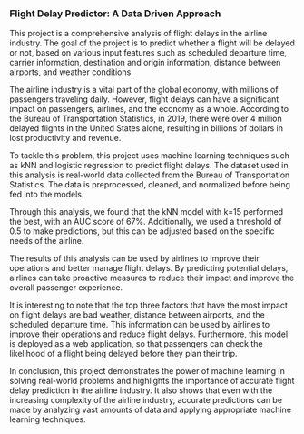 ### Flight Delay Predictor: A Data Driven Approach

This project is a comprehensive analysis of flight delays in the airline industry. The goal of the project is to predict whether a flight will be delayed or not, based on various input features such as scheduled departure time, carrier information, destination and origin information, distance between airports, and weather conditions.

The airline industry is a vital part of the global economy, with millions of passengers traveling daily. However, flight delays can have a significant impact on passengers, airlines, and the economy as a whole. According to the Bureau of Transportation Statistics, in 2019, there were over 4 million delayed flights in the United States alone, resulting in billions of dollars in lost productivity and revenue.

To tackle this problem, this project uses machine learning techniques such as kNN and logistic regression to predict flight delays. The dataset used in this analysis is real-world data collected from the Bureau of Transportation Statistics. The data is preprocessed, cleaned, and normalized before being fed into the models.

Through this analysis, we found that the kNN model with k=15 performed the best, with an AUC score of 67%. Additionally, we used a threshold of 0.5 to make predictions, but this can be adjusted based on the specific needs of the airline.

The results of this analysis can be used by airlines to improve their operations and better manage flight delays. By predicting potential delays, airlines can take proactive measures to reduce their impact and improve the overall passenger experience. 

It is interesting to note that the top three factors that have the most impact on flight delays are bad weather, distance between airports, and the scheduled departure time. This information can be used by airlines to improve their operations and reduce flight delays. Furthermore, this model is deployed as a web application, so that passengers can check the likelihood of a flight being delayed before they plan their trip.

In conclusion, this project demonstrates the power of machine learning in solving real-world problems and highlights the importance of accurate flight delay prediction in the airline industry. It also shows that even with the increasing complexity of the airline industry, accurate predictions can be made by analyzing vast amounts of data and applying appropriate machine learning techniques.
